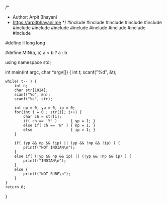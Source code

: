 /*
 *  Author: Arpit Bhayani
 *  https://arpitbhayani.me
 */
#include <cmath>
#include <cstdio>
#include <cstdlib>
#include <climits>
#include <deque>
#include <iostream>
#include <list>
#include <limits>
#include <map>
#include <queue>
#include <set>
#include <stack>
#include <vector>

#define ll long long

#define MIN(a, b) a < b ? a : b

using namespace std;

int main(int argc, char *argv[]) {
    int t;
    scanf("%d", &t);

    while( t-- ) {
        int n;
        char str[1024];
        scanf("%d", &n);
        scanf("%s", str);

        int np = 0, yp = 0, ip = 0;
        for(int i = 0 ; str[i]; i++) {
            char ch = str[i];
            if( ch == 'Y' )      { yp = 1; }
            else if( ch == 'N' ) { np = 1; }
            else                 { ip = 1; }
        }

        if( (yp && np && !ip) || (yp && !np && !ip) ) {
            printf("NOT INDIAN\n");
        }
        else if( (!yp && np && ip) || (!yp && !np && ip) ) {
            printf("INDIAN\n");
        }
        else {
            printf("NOT SURE\n");
        }
    }
    return 0;
}
